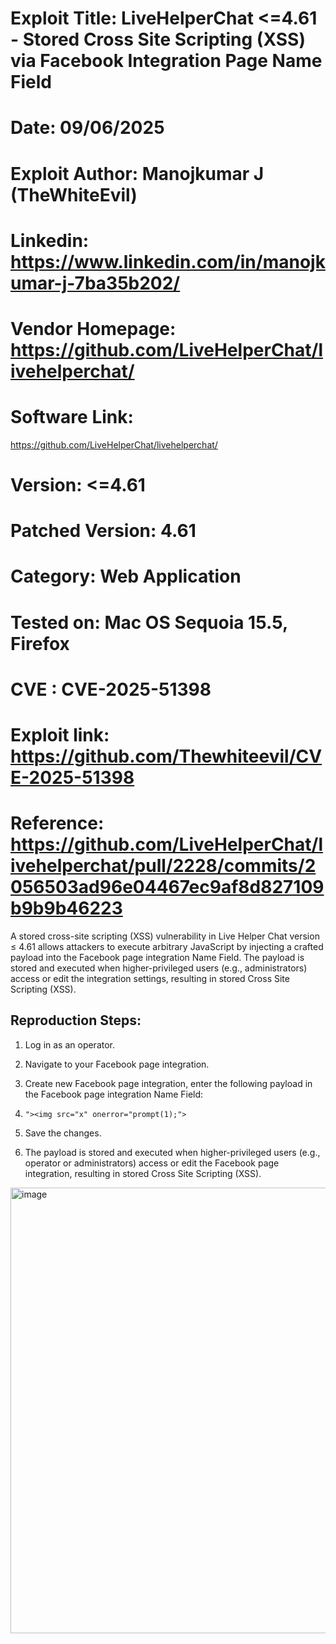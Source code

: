 # Exploit Title: LiveHelperChat <=4.61 - Stored Cross Site Scripting (XSS) via Facebook Integration Page Name Field
# Date: 09/06/2025
# Exploit Author: Manojkumar J (TheWhiteEvil)
# Linkedin: https://www.linkedin.com/in/manojkumar-j-7ba35b202/
# Vendor Homepage: https://github.com/LiveHelperChat/livehelperchat/
# Software Link:
https://github.com/LiveHelperChat/livehelperchat/
# Version: <=4.61
# Patched Version: 4.61
# Category: Web Application
# Tested on: Mac OS Sequoia 15.5, Firefox
# CVE : CVE-2025-51398
# Exploit link: https://github.com/Thewhiteevil/CVE-2025-51398
# Reference: https://github.com/LiveHelperChat/livehelperchat/pull/2228/commits/2056503ad96e04467ec9af8d827109b9b9b46223

A stored cross-site scripting (XSS) vulnerability in Live Helper Chat version ≤ 4.61 allows attackers to execute arbitrary JavaScript by injecting a crafted payload into the Facebook page integration Name Field. The payload is stored and executed when higher-privileged users (e.g., administrators) access or edit the integration settings, resulting in stored Cross Site Scripting (XSS).

## Reproduction Steps:

1. Log in as an operator.
2. Navigate to your Facebook page integration.
3. Create new Facebook page integration, enter the following payload in the Facebook page integration Name Field:
4. 
   ``` "><img src="x" onerror="prompt(1);"> ```
   
5. Save the changes.
6. The payload is stored and executed when higher-privileged users (e.g., operator or administrators) access or edit the Facebook page integration, resulting in stored Cross Site Scripting (XSS).

<img width="1361" height="713" alt="image" src="https://github.com/user-attachments/assets/fad9ee20-572c-45db-860d-daf0b9b45ffd" />

